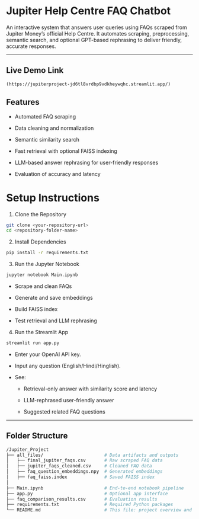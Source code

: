 # Jupiter Help Centre FAQ Chatbot

An interactive system that answers user queries using FAQs scraped from Jupiter Money’s official Help Centre. It automates scraping, preprocessing, semantic search, and optional GPT-based rephrasing to deliver friendly, accurate responses.

---

## Live Demo Link

```
(https://jupiterproject-jd6tl8vrdbp9vdkheywqhc.streamlit.app/)
```

## Features

- Automated FAQ scraping

- Data cleaning and normalization

- Semantic similarity search

- Fast retrieval with optional FAISS indexing

- LLM-based answer rephrasing for user-friendly responses

- Evaluation of accuracy and latency

# Setup Instructions

1. Clone the Repository

```bash
git clone <your-repository-url>
cd <repository-folder-name>
```

2. Install Dependencies

```bash
pip install -r requirements.txt
```

3. Run the Jupyter Notebook

```bash
jupyter notebook Main.ipynb
```

- Scrape and clean FAQs

- Generate and save embeddings

- Build FAISS index

- Test retrieval and LLM rephrasing

4. Run the Streamlit App

```bash
streamlit run app.py
```

- Enter your OpenAI API key.

- Input any question (English/Hindi/Hinglish).

- See:

  - Retrieval-only answer with similarity score and latency

  - LLM-rephrased user-friendly answer

  - Suggested related FAQ questions

---

## Folder Structure

```bash
/Jupiter_Project
├── all_files/                       # Data artifacts and outputs
│   ├── final_jupiter_faqs.csv       # Raw scraped FAQ data
│   ├── jupiter_faqs_cleaned.csv     # Cleaned FAQ data
│   ├── faq_question_embeddings.npy  # Generated embeddings
│   ├── faq_faiss.index              # Saved FAISS index
│
├── Main.ipynb                       # End-to-end notebook pipeline
├── app.py                           # Optional app interface
├── faq_comparison_results.csv       # Evaluation results
├── requirements.txt                 # Required Python packages
└── README.md                        # This file: project overview and usage
```
